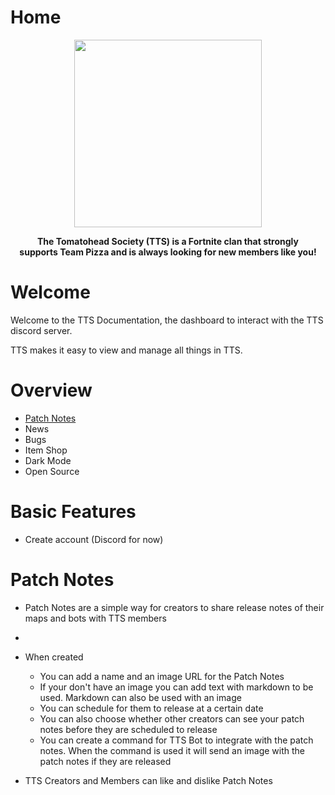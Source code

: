 # Home
<p align="center">
<img height=300 src="https://cdn.discordapp.com/icons/570349873337991203/7f945e4de66e287e33e029043c99dd76.png?size=512"/>
</p>
<p align="center">
  <strong>
 The Tomatohead Society (TTS) is a Fortnite clan that strongly
    <br>
 supports Team Pizza and is always looking for new members like you!
    </strong>
</p>

# Welcome
Welcome to the TTS Documentation, the dashboard to interact with the TTS discord server.

TTS makes it easy to view and manage all things in TTS.

# Overview
- [Patch Notes](#patch-notes)
- News
- Bugs
- Item Shop
- Dark Mode
- Open Source

# Basic Features
- Create account (Discord for now)

# Patch Notes
- Patch Notes are a simple way for creators to share release notes of their maps and bots with TTS members
- 
- When created
  - You can add a name and an image URL for the Patch Notes
  - If your don't have an image you can add text with markdown to be used. Markdown can also be used with an image
  - You can schedule for them to release at a certain date
  - You can also choose whether other creators can see your patch notes before they are scheduled to release
  - You can create a command for TTS Bot to integrate with the patch notes. When the command is used it will send an image with the patch notes if they are released
  
- TTS Creators and Members can like and dislike Patch Notes

